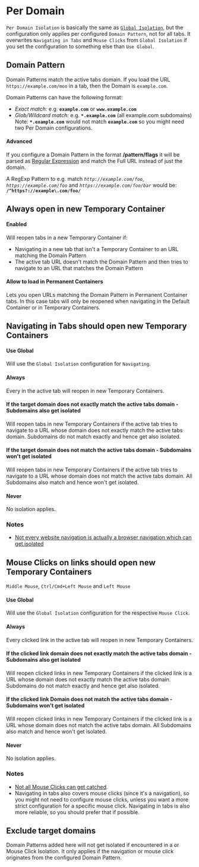 # Per Domain

`Per Domain Isolation` is basically the same as [`Global Isolation`](Global-Isolation), but the configuration only applies per configured `Domain Pattern`, not for all tabs. It overwrites `Navigating in Tabs` and `Mouse Clicks` from `Global Isolation` if you set the configuration to something else than `Use Global`.

## Domain Pattern

Domain Patterns match the active tabs domain. If you load the URL `https://example.com/moo` in a tab, then the Domain is `example.com`.

Domain Patterns can have the following format:
* *Exact match:* e.g. **`example.com`** or **`www.example.com`**
* *Glob/Wildcard match:* e.g. **`*.example.com`** (all example.com subdomains)
  Note: **`*.example.com`** would not match **`example.com`** so you might need two Per Domain configurations.

#### Advanced
If you configure a Domain Pattern in the format **/pattern/flags** it will be parsed as [Regular Expression](https://developer.mozilla.org/en-US/docs/Web/JavaScript/Guide/Regular_Expressions) and match the Full URL instead of just the domain.

A RegExp Pattern to e.g. match *`http://example.com/foo`*, *`https://example.com/foo`* and *`https://example.com/foo/bar`* would be: **`/^https?://example\.com/foo/`**


## Always open in new Temporary Container

#### Enabled
Will reopen tabs in a new Temporary Container if:

  * Navigating in a new tab that isn't a Temporary Container to an URL matching the Domain Pattern
  * The active tab URL doesn't match the Domain Pattern and then tries to navigate to an URL that matches the Domain Pattern

#### Allow to load in Permanent Containers
Lets you open URLs matching the Domain Pattern in Permanent Container tabs. In this case tabs will only be reopened when navigating in the Default Container or in Temporary Containers.


## Navigating in Tabs should open new Temporary Containers

#### Use Global
Will use the `Global Isolation` configuration for `Navigating`.

#### Always
Every  in the active tab will reopen in new Temporary Containers.

#### If the  target domain does not exactly match the active tabs domain - Subdomains also get isolated
Will reopen tabs in new Temporary Containers if the active tab tries to navigate to a URL whose domain does not exactly match the active tabs domain. Subdomains do not match exactly and hence get also isolated.

#### If the  target domain does not match the active tabs domain - Subdomains won't get isolated
Will reopen tabs in new Temporary Containers if the active tab tries to navigate to a URL whose domain does not match the active tabs domain. All Subdomains also match and hence won't get isolated.

#### Never
No isolation applies.

### Notes
- [Not every website navigation is actually a browser navigation which can get isolated](Isolation-Notes#navigating-in-tabs-isolation-exceptions)

## Mouse Clicks on links should open new Temporary Containers

`Middle Mouse`, `Ctrl/Cmd+Left Mouse` and `Left Mouse`

#### Use Global
Will use the `Global Isolation` configuration for the respective `Mouse Click`.

#### Always
Every clicked link in the active tab will reopen in new Temporary Containers.

#### If the clicked link domain does not exactly match the active tabs domain - Subdomains also get isolated
Will reopen clicked links in new Temporary Containers if the clicked link is a URL whose domain does not exactly match the active tabs domain. Subdomains do not match exactly and hence get also isolated.

#### If the clicked link Domain does not match the active tabs domain - Subdomains won't get isolated
Will reopen clicked links in new Temporary Containers if the clicked link is a URL whose domain does not match the active tabs domain. All Subdomains also match and hence won't get isolated.

#### Never
No isolation applies.

### Notes
- [Not all Mouse Clicks can get catched](Isolation-Notes#mouse-clicks-exception).
- Navigating in tabs also covers mouse clicks (since it's a navigation), so you might not need to configure mouse clicks, unless you want a more strict configuration for a specific mouse click. Navigating in tabs is also more reliable, so you should prefer that if possible.

## Exclude target domains

Domain Patterns added here will not get isolated if encountered in a  or Mouse Click Isolation. It only applies if the navigation or mouse click originates from the configured Domain Pattern.